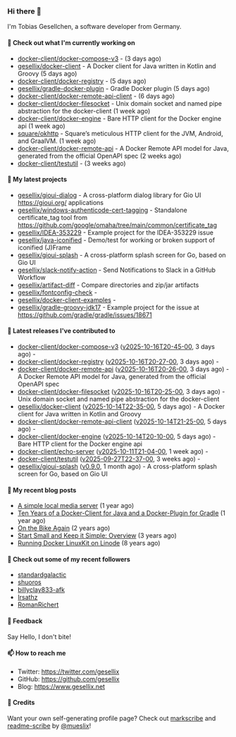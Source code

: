 ### Hi there 👋

I'm Tobias Gesellchen, a software developer from Germany.

#### 👷 Check out what I'm currently working on

- [docker-client/docker-compose-v3](https://github.com/docker-client/docker-compose-v3) -  (3 days ago)
- [gesellix/docker-client](https://github.com/gesellix/docker-client) - A Docker client for Java written in Kotlin and Groovy (5 days ago)
- [docker-client/docker-registry](https://github.com/docker-client/docker-registry) -  (5 days ago)
- [gesellix/gradle-docker-plugin](https://github.com/gesellix/gradle-docker-plugin) - Gradle Docker plugin (5 days ago)
- [docker-client/docker-remote-api-client](https://github.com/docker-client/docker-remote-api-client) -  (6 days ago)
- [docker-client/docker-filesocket](https://github.com/docker-client/docker-filesocket) - Unix domain socket and named pipe abstraction for the docker-client (1 week ago)
- [docker-client/docker-engine](https://github.com/docker-client/docker-engine) - Bare HTTP client for the Docker engine api (1 week ago)
- [square/okhttp](https://github.com/square/okhttp) - Square’s meticulous HTTP client for the JVM, Android, and GraalVM. (1 week ago)
- [docker-client/docker-remote-api](https://github.com/docker-client/docker-remote-api) - A Docker Remote API model for Java, generated from the official OpenAPI spec (2 weeks ago)
- [docker-client/testutil](https://github.com/docker-client/testutil) -  (3 weeks ago)

#### 🌱 My latest projects

- [gesellix/gioui-dialog](https://github.com/gesellix/gioui-dialog) - A cross-platform dialog library for Gio UI https://gioui.org/ applications
- [gesellix/windows-authenticode-cert-tagging](https://github.com/gesellix/windows-authenticode-cert-tagging) - Standalone certificate_tag tool from https://github.com/google/omaha/tree/main/common/certificate_tag
- [gesellix/IDEA-353229](https://github.com/gesellix/IDEA-353229) - Example project for the IDEA-353229 issue
- [gesellix/java-iconified](https://github.com/gesellix/java-iconified) - Demo/test for working or broken support of iconified (J)Frame
- [gesellix/gioui-splash](https://github.com/gesellix/gioui-splash) - A cross-platform splash screen for Go, based on Gio UI
- [gesellix/slack-notify-action](https://github.com/gesellix/slack-notify-action) - Send Notifications to Slack in a GitHub Workflow
- [gesellix/artifact-diff](https://github.com/gesellix/artifact-diff) - Compare directories and zip/jar artifacts
- [gesellix/fontconfig-check](https://github.com/gesellix/fontconfig-check) - 
- [gesellix/docker-client-examples](https://github.com/gesellix/docker-client-examples) - 
- [gesellix/gradle-groovy-jdk17](https://github.com/gesellix/gradle-groovy-jdk17) - Example project for the issue at https://github.com/gradle/gradle/issues/18671

#### 🔭 Latest releases I've contributed to

- [docker-client/docker-compose-v3](https://github.com/docker-client/docker-compose-v3) ([v2025-10-16T20-45-00](https://github.com/docker-client/docker-compose-v3/releases/tag/v2025-10-16T20-45-00), 3 days ago) - 
- [docker-client/docker-registry](https://github.com/docker-client/docker-registry) ([v2025-10-16T20-27-00](https://github.com/docker-client/docker-registry/releases/tag/v2025-10-16T20-27-00), 3 days ago) - 
- [docker-client/docker-remote-api](https://github.com/docker-client/docker-remote-api) ([v2025-10-16T20-26-00](https://github.com/docker-client/docker-remote-api/releases/tag/v2025-10-16T20-26-00), 3 days ago) - A Docker Remote API model for Java, generated from the official OpenAPI spec
- [docker-client/docker-filesocket](https://github.com/docker-client/docker-filesocket) ([v2025-10-16T20-25-00](https://github.com/docker-client/docker-filesocket/releases/tag/v2025-10-16T20-25-00), 3 days ago) - Unix domain socket and named pipe abstraction for the docker-client
- [gesellix/docker-client](https://github.com/gesellix/docker-client) ([v2025-10-14T22-35-00](https://github.com/gesellix/docker-client/releases/tag/v2025-10-14T22-35-00), 5 days ago) - A Docker client for Java written in Kotlin and Groovy
- [docker-client/docker-remote-api-client](https://github.com/docker-client/docker-remote-api-client) ([v2025-10-14T21-25-00](https://github.com/docker-client/docker-remote-api-client/releases/tag/v2025-10-14T21-25-00), 5 days ago) - 
- [docker-client/docker-engine](https://github.com/docker-client/docker-engine) ([v2025-10-14T20-10-00](https://github.com/docker-client/docker-engine/releases/tag/v2025-10-14T20-10-00), 5 days ago) - Bare HTTP client for the Docker engine api
- [docker-client/echo-server](https://github.com/docker-client/echo-server) ([v2025-10-11T21-04-00](https://github.com/docker-client/echo-server/releases/tag/v2025-10-11T21-04-00), 1 week ago) - 
- [docker-client/testutil](https://github.com/docker-client/testutil) ([v2025-09-27T22-37-00](https://github.com/docker-client/testutil/releases/tag/v2025-09-27T22-37-00), 3 weeks ago) - 
- [gesellix/gioui-splash](https://github.com/gesellix/gioui-splash) ([v0.9.0](https://github.com/gesellix/gioui-splash/releases/tag/v0.9.0), 1 month ago) - A cross-platform splash screen for Go, based on Gio UI

#### 📜 My recent blog posts

- [A simple local media server](https://www.gesellix.net/posts/a-simple-local-media-server/) (1 year ago)
- [Ten Years of a Docker-Client for Java and a Docker-Plugin for Gradle](https://www.gesellix.net/posts/ten-years-docker-client-and-gradle-plugin/) (1 year ago)
- [On the Bike Again](https://www.gesellix.net/posts/on-the-bike-again/) (2 years ago)
- [Start Small and Keep it Simple: Overview](https://www.gesellix.net/posts/start-small-keep-it-simple--overview/) (3 years ago)
- [Running Docker LinuxKit on Linode](https://www.gesellix.net/posts/running-docker-linuxkit-on-linode/) (8 years ago)



#### 👯 Check out some of my recent followers

- [standardgalactic](https://github.com/standardgalactic)
- [shuoros](https://github.com/shuoros)
- [billyclay833-afk](https://github.com/billyclay833-afk)
- [Irsathz](https://github.com/Irsathz)
- [RomanRichert](https://github.com/RomanRichert)

#### 💬 Feedback

Say Hello, I don't bite!

#### 📫 How to reach me

- Twitter: https://twitter.com/gesellix
- GitHub: https://github.com/gesellix
- Blog: https://www.gesellix.net

#### 🙇 Credits

Want your own self-generating profile page? Check out [markscribe](https://github.com/muesli/markscribe)
and [readme-scribe](https://github.com/muesli/readme-scribe) by [@mueslix](https://twitter.com/mueslix)!
